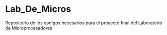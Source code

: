 # Lab_De_Micros
Repositorio de los codigos necesarios para el proyecto final del Laboratorio de Microprocesadores
